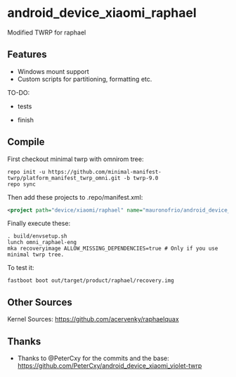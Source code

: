 # android_device_xiaomi_raphael
Modified TWRP for raphael
## Features

- Windows mount support
- Custom scripts for partitioning, formatting etc.


TO-DO:

- tests

- finish

## Compile

First checkout minimal twrp with omnirom tree:

```
repo init -u https://github.com/minimal-manifest-twrp/platform_manifest_twrp_omni.git -b twrp-9.0
repo sync
```

Then add these projects to .repo/manifest.xml:

```xml
<project path="device/xiaomi/raphael" name="mauronofrio/android_device_xiaomi_raphael" remote="github" revision="android-9.0" />
```

Finally execute these:

```
. build/envsetup.sh
lunch omni_raphael-eng
mka recoveryimage ALLOW_MISSING_DEPENDENCIES=true # Only if you use minimal twrp tree.
```

To test it:

```
fastboot boot out/target/product/raphael/recovery.img
```

## Other Sources

Kernel Sources: https://github.com/acervenky/raphaelquax

## Thanks

- Thanks to @PeterCxy for the commits and the base: https://github.com/PeterCxy/android_device_xiaomi_violet-twrp
